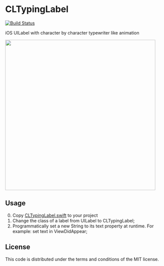 # CLTypingLabel

[![Build Status](https://travis-ci.org/l800891/CLTypingLabel.svg?branch=master)](https://travis-ci.org/l800891/CLTypingLabel)

iOS UILabel with character by character typewriter like animation

<img src="https://raw.githubusercontent.com/l800891/CLTypingLabel/master/Files/demogiff.gif" width=480>


## Usage

0. Copy [CLTypingLabel.swift](https://github.com/l800891/CLTypingLabel/blob/master/CLTypingLabel.swift) to your project
1. Change the class of a label from UILabel to CLTypingLabel;
2. Programmatically set a new String to its text property at runtime. For example: set text in ViewDidAppear;


## License

This code is distributed under the terms and conditions of the MIT license.

